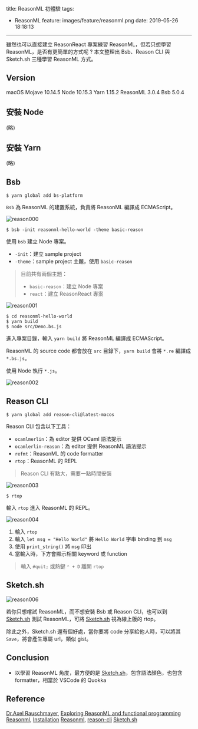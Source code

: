 title: ReasonML 初體驗
tags:
  - ReasonML
feature: images/feature/reasonml.png
date: 2019-05-26 18:18:13
---
雖然也可以直接建立 ReasonReact 專案練習 ReasonML，但若只想學習 ReasonML，是否有更簡單的方式呢 ? 本文整理出 Bsb、Reason CLI 與 Sketch.sh 三種學習 ReasonML 方式。

<!-- more -->

## Version

macOS Mojave 10.14.5
Node 10.15.3
Yarn 1.15.2
ReasonML 3.0.4
Bsb 5.0.4

## 安裝 Node

(略)

## 安裝 Yarn

(略)

## Bsb

```shell
$ yarn global add bs-platform
```

`Bsb` 為 ReasonML 的建置系統，負責將 ReasonML 編譯成 ECMAScript。

![reason000](/images/reasonml/hello-world/reason000.png)

```shell
$ bsb -init reasonml-hello-world -theme basic-reason
```

使用 `bsb` 建立 Node 專案。

* `-init`：建立  sample project
* `-theme`：sample project 主題，使用 `basic-reason`

> 目前共有兩個主題：
>
> * `basic-reason`：建立 Node 專案
> * `react`：建立 ReasonReact 專案

![reason001](/images/reasonml/hello-world/reason001.png)

```shell
$ cd reasonml-hello-world
$ yarn build
$ node src/Demo.bs.js
```

進入專案目錄，輸入 `yarn build` 將 ReasonML 編譯成 ECMAScript。

ReasonML 的 source code 都會放在 `src` 目錄下，`yarn build` 會將 `*.re` 編譯成 `*.bs.js`。

使用 Node 執行 `*.js`。

![reason002](/images/reasonml/hello-world/reason002.png)

## Reason CLI

```shell
$ yarn global add reason-cli@latest-macos
```

Reason CLI 包含以下工具：

* `ocamlmerlin`：為 editor 提供 OCaml 語法提示
* `ocamlerlin-reason`：為 editor 提供 ReasonML 語法提示
* `refmt`：ReasonML 的 code formatter
* `rtop`：ReasonML 的 REPL

> Reason CLI 有點大，需要一點時間安裝

![reason003](/images/reasonml/hello-world/reason003.png)

```shell
$ rtop
```

輸入 `rtop` 進入 ReasonML 的 REPL。

![reason004](/images/reasonml/hello-world/reason004.png)

1. 輸入 `rtop`
2. 輸入 `let msg = "Hello World"` 將 `Hello World` 字串 binding 到 `msg`
3. 使用 `print_string()` 將 `msg` 印出
4. 當輸入時，下方會顯示相關 keyword 或 function

> 輸入 `#quit;` 或熱鍵 `⌃ + D` 離開 `rtop`

## Sketch.sh

![reason006](/images/reasonml/hello-world/reason006.png)

若你只想嚐試 ReasonML，而不想安裝 Bsb 或 Reason CLI，也可以到 [Sketch.sh](https://sketch.sh) 測試 ReasonML，可將 [Sketch.sh](https://sketch.sh) 視為線上版的 rtop。

除此之外，Sketch.sh 還有個好處，當你要將 code 分享給他人時，可以將其 `Save`，將會產生專屬 url，類似 gist。

## Conclusion

* 以學習 ReasonML 角度，最方便的是 [Sketch.sh](https://sketch.sh)，包含語法顏色，也包含 formatter，相當於 VSCode 的 Quokka

## Reference

[Dr.Axel Rauschmayer](https://twitter.com/rauschma), [Exploring ReasonML and functional programming](http://reasonmlhub.com/exploring-reasonml/)
[Reasonml](https://reasonml.github.io/en/), [Installation](https://reasonml.github.io/docs/en/installation)
[Reasonml](https://github.com/reasonml), [reason-cli](https://github.com/reasonml/reason-cli)
[Sketch.sh](https://sketch.sh)

